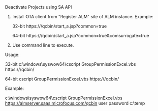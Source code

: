 Deactivate Projects using SA API

1.  Install OTA client from "Register ALM" site of ALM instance.
	Example:
	
	32-bit
	https://<server>/qcbin/start_a.jsp?common=true
	
	64-bit
	https://<server>/qcbin/start_a.jsp?common=true&comsurrogate=true

2.  Use command line to execute.

Usage:

32-bit
c:\\windows\\syswow64\\cscript GroupPermissionExcel.vbs https://<almhost>/qcbin/ <user> <password> <path>

64-bit
cscript GroupPermissionExcel.vbs https://<almhost>/qcbin/ <user> <password> <path>

Example:

c:\windows\syswow64\cscript GroupPermissionExcel.vbs https://almserver.saas.microfocus.com/qcbin user password c:\temp



